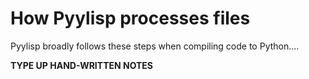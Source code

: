 # How Pyylisp processes files
Pyylisp broadly follows these steps when compiling code to Python....

**TYPE UP HAND-WRITTEN NOTES**

